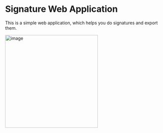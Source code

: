# Signature Web Application

This is a simple web application, which helps you do signatures and export them.

<img width="300" alt="image" src="https://github.com/AshStark473/Signature-WebApp/assets/108432858/afe21c6a-2ccb-40c1-bdfb-76b5c14c4047">

